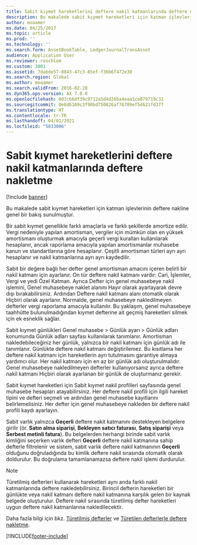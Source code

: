 ```yaml
---
title: Sabit kıymet hareketlerini deftere nakil katmanlarında deftere nakletme
description: Bu makalede sabit kıymet hareketleri için katman işlevlerinin deftere nakline genel bir bakış sunulmuştur.
author: moaamer
ms.date: 04/25/2017
ms.topic: article
ms.prod: ''
ms.technology: ''
ms.search.form: AssetBookTable, LedgerJournalTransAsset
audience: Application User
ms.reviewer: roschlom
ms.custom: 3001
ms.assetid: 7dabde57-0843-47c3-85ef-f36b6f472e30
ms.search.region: Global
ms.author: moaamer
ms.search.validFrom: 2016-02-28
ms.dyn365.ops.version: AX 7.0.0
ms.openlocfilehash: 0d1c66df39c9712a5d4d26ba4eaa1ce079719c31
ms.sourcegitcommit: 0e8db169c3f90bd750826af76709ef5d621fd377
ms.translationtype: HT
ms.contentlocale: tr-TR
ms.lasthandoff: 04/01/2021
ms.locfileid: "5833006"
---
```

# <a name="post-fixed-asset-transactions-to-posting-layers"></a>Sabit kıymet hareketlerini deftere nakil katmanlarında deftere nakletme

[!include [banner](../includes/banner.md)]

Bu makalede sabit kıymet hareketleri için katman işlevlerinin deftere nakline genel bir bakış sunulmuştur.

Bir sabit kıymet genellikle farklı amaçlarla ve farklı şekillerde amortize edilir. Vergi nedeniyle yapılan amortisman, vergiler için mümkün olan en yüksek amortismanı oluşturmak amacıyla geçerli vergi kuralları kullanılarak hesaplanır, ancak raporlama amacıyla yapılan amortismanlar muhasebe kanun ve standartlarına göre hesaplanır. Çeşitli amortisman türleri ayrı ayrı hesaplanır ve nakil katmanlarına ayrı ayrı kaydedilir.

Sabit bir değere bağlı her defter genel amortisman amacını içeren belirli bir nakil katmanı için ayarlanır. On tür deftere nakil katmanı vardır: Cari, İşlemler, Vergi ve yedi Özel Katman. Ayrıca Defter için genel muhasebeye nakil işlemini, Genel muhasebeye naklet alanını Hayır olarak ayarlayarak devre dışı bırakabilirsiniz. Ardından Deftere nakil katmanı alanı otomatik olarak Hiçbiri olarak ayarlanır. Normalde, genel muhasebeye nakledilmeyen defterler vergi raporlama amacıyla kullanılır. Bu yaklaşım, genel muhasebeye taahhütte bulunulmadığından kıymet defterine ait geçmiş hareketleri silmek için ek esneklik sağlar.

Sabit kıymet günlükleri Genel muhasebe > Günlük ayarı > Günlük adları konumunda Günlük adları sayfası kullanılarak tanımlanır. Amortisman nakledebileceğiniz her günlük, yalnızca bir nakil katmanı için günlük adı ile tanımlanır. Günlükte deftere nakil katmanı değiştirilemez. Bu kısıtlama her deftere nakil katmanı için hareketlerin ayrı tutulmasını garantiye almaya yardımcı olur. Her nakil katmanı için en az bir günlük adı oluşturulmalıdır. Genel muhasebeye nakledilmeyen defterler kullanıyorsanız ayrıca deftere nakil katmanı Hiçbiri olarak ayarlanan bir günlük de oluşturmanız gerekir.

Sabit kıymet hareketleri için Sabit kıymet nakil profilleri sayfasında genel muhasebe hesapları atayabilirsiniz. Her deftere nakil profili için ilgili hareket tipini ve defteri seçmeli ve ardından genel muhasebe kayıtlarını belirlemelisiniz. Her defter için genel muhasebeye nakleden bir deftere nakil profili kaydı ayarlayın.

Sabit varlık yalnızca **Geçerli** deftere nakit katmanını destekleyen belgelere girilir (ör. **Satın alma siparişi**, **Bekleyen satıcı faturası**, **Satış siparişi** veya **Serbest metinli fatura**). Bu belgelerden herhangi birinde sabit varlık kimliğini seçerken varlık defteri **Geçerli** deftere nakil katmanına sahip defterle filtrelenir ve sistem, sabit varlık deftere nakil katmanının **Geçerli** olduğunu doğruladığında bu kimlik deftere nakil sırasında otomatik olarak doldurulur. Bu doğrulama tamamlanamazsa deftere nakil işlemi durdurulur. 

> [!NOTE] 
> Türetilmiş defterleri kullanarak hareketleri aynı anda farklı nakil katmanlarında deftere nakledebilirsiniz. Birincil defterin hareketleri bir günlükte veya nakil katmanı deftere nakil katmanına karşılık gelen bir kaynak belgede oluşturulur. Deftere nakil sırasında türetilmiş defter hareketleri uygun deftere nakil katmanlarına nakledilecektir. 


Daha fazla bilgi için bkz. [Türetilmiş defterler](derived-books.md) ve [Türetilen defterlerle deftere nakletme](post-derived-value-models.md).





[!INCLUDE[footer-include](../../includes/footer-banner.md)]